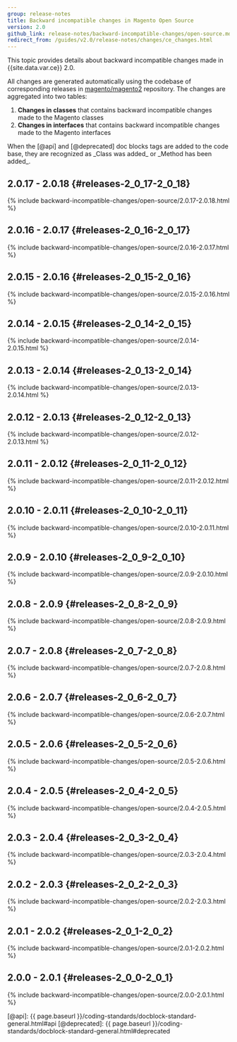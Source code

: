 ```yaml
---
group: release-notes
title: Backward incompatible changes in Magento Open Source
version: 2.0
github_link: release-notes/backward-incompatible-changes/open-source.md
redirect_from: /guides/v2.0/release-notes/changes/ce_changes.html
---
```


This topic provides details about backward incompatible changes made in {{site.data.var.ce}} 2.0.

All changes are generated automatically using the codebase of corresponding releases in [magento/magento2] repository.
The changes are aggregated into two tables:

1. **Changes in classes** that contains backward incompatible changes made to the Magento classes
2. **Changes in interfaces** that contains backward incompatible changes made to the Magento interfaces

<div class="bs-callout bs-callout-warning" markdown="1">
When the [@api] and [@deprecated] doc blocks tags are added to the code base, they are recognized as _Class was added_ or _Method has been added_. 
</div>

## 2.0.17 - 2.0.18 {#releases-2_0_17-2_0_18}

{% include backward-incompatible-changes/open-source/2.0.17-2.0.18.html %}

## 2.0.16 - 2.0.17 {#releases-2_0_16-2_0_17}

{% include backward-incompatible-changes/open-source/2.0.16-2.0.17.html %}

## 2.0.15 - 2.0.16 {#releases-2_0_15-2_0_16}

{% include backward-incompatible-changes/open-source/2.0.15-2.0.16.html %}

## 2.0.14 - 2.0.15 {#releases-2_0_14-2_0_15}

{% include backward-incompatible-changes/open-source/2.0.14-2.0.15.html %}

## 2.0.13 - 2.0.14 {#releases-2_0_13-2_0_14}

{% include backward-incompatible-changes/open-source/2.0.13-2.0.14.html %}

## 2.0.12 - 2.0.13 {#releases-2_0_12-2_0_13}

{% include backward-incompatible-changes/open-source/2.0.12-2.0.13.html %}

## 2.0.11 - 2.0.12 {#releases-2_0_11-2_0_12}

{% include backward-incompatible-changes/open-source/2.0.11-2.0.12.html %}

## 2.0.10 - 2.0.11 {#releases-2_0_10-2_0_11}

{% include backward-incompatible-changes/open-source/2.0.10-2.0.11.html %}

## 2.0.9 - 2.0.10 {#releases-2_0_9-2_0_10}

{% include backward-incompatible-changes/open-source/2.0.9-2.0.10.html %}

## 2.0.8 - 2.0.9 {#releases-2_0_8-2_0_9}

{% include backward-incompatible-changes/open-source/2.0.8-2.0.9.html %}

## 2.0.7 - 2.0.8 {#releases-2_0_7-2_0_8}

{% include backward-incompatible-changes/open-source/2.0.7-2.0.8.html %}

## 2.0.6 - 2.0.7 {#releases-2_0_6-2_0_7}

{% include backward-incompatible-changes/open-source/2.0.6-2.0.7.html %}

## 2.0.5 - 2.0.6 {#releases-2_0_5-2_0_6}

{% include backward-incompatible-changes/open-source/2.0.5-2.0.6.html %}

## 2.0.4 - 2.0.5 {#releases-2_0_4-2_0_5}

{% include backward-incompatible-changes/open-source/2.0.4-2.0.5.html %}

## 2.0.3 - 2.0.4 {#releases-2_0_3-2_0_4}

{% include backward-incompatible-changes/open-source/2.0.3-2.0.4.html %}

## 2.0.2 - 2.0.3 {#releases-2_0_2-2_0_3}

{% include backward-incompatible-changes/open-source/2.0.2-2.0.3.html %}

## 2.0.1 - 2.0.2 {#releases-2_0_1-2_0_2}

{% include backward-incompatible-changes/open-source/2.0.1-2.0.2.html %}

## 2.0.0 - 2.0.1 {#releases-2_0_0-2_0_1}

{% include backward-incompatible-changes/open-source/2.0.0-2.0.1.html %}

<!-- LINK DEFINITIONS -->

[magento/magento2]: https://github.com/magento/magento2/releases
[@api]: {{ page.baseurl }}/coding-standards/docblock-standard-general.html#api
[@deprecated]: {{ page.baseurl }}/coding-standards/docblock-standard-general.html#deprecated
